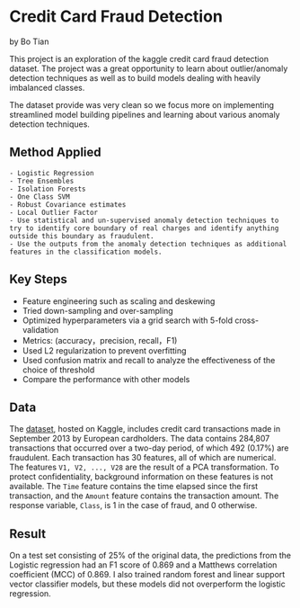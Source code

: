 # Credit Card Fraud Detection

by Bo Tian


This project is an exploration of the kaggle credit card fraud detection dataset. The project was a great opportunity to learn about outlier/anomaly detection techniques as well as to build models dealing with heavily imbalanced classes.

The dataset provide was very clean so we focus more on implementing streamlined model building pipelines and learning about various anomaly detection techniques.

## Method Applied
    - Logistic Regression
    - Tree Ensembles
    - Isolation Forests
    - One Class SVM
    - Robust Covariance estimates
    - Local Outlier Factor
    - Use statistical and un-supervised anomaly detection techniques to try to identify core boundary of real charges and identify anything outside this boundary as fraudulent.
    - Use the outputs from the anomaly detection techniques as additional features in the classification models.

## Key Steps

* Feature engineering such as scaling and deskewing
* Tried down-sampling and over-sampling 
* Optimized hyperparameters via a grid search with 5-fold cross-validation
* Metrics: (accuracy，precision, recall，F1)
* Used L2 regularization to prevent overfitting  
* Used confusion matrix and recall to analyze the effectiveness of the choice of threshold
* Compare the performance with other models

## Data

The [dataset](https://www.kaggle.com/mlg-ulb/creditcardfraud), hosted on Kaggle, includes credit card transactions made in September 2013 by European cardholders. The data contains 284,807 transactions that occurred over a two-day period, of which 492 (0.17%) are fraudulent. Each transaction has 30 features, all of which are numerical. The features `V1, V2, ..., V28` are the result of a PCA transformation. To protect confidentiality, background information on these features is not available. The `Time` feature contains the time elapsed since the first transaction, and the `Amount` feature contains the transaction amount. The response variable, `Class`, is 1 in the case of fraud, and 0 otherwise.

## Result 
On a test set consisting of 25% of the original data, the predictions from the Logistic regression had an F1 score of 0.869 and a Matthews correlation coefficient (MCC) of 0.869. I also trained random forest and linear support vector classifier models, but these models  did not overperform the logistic regression.
